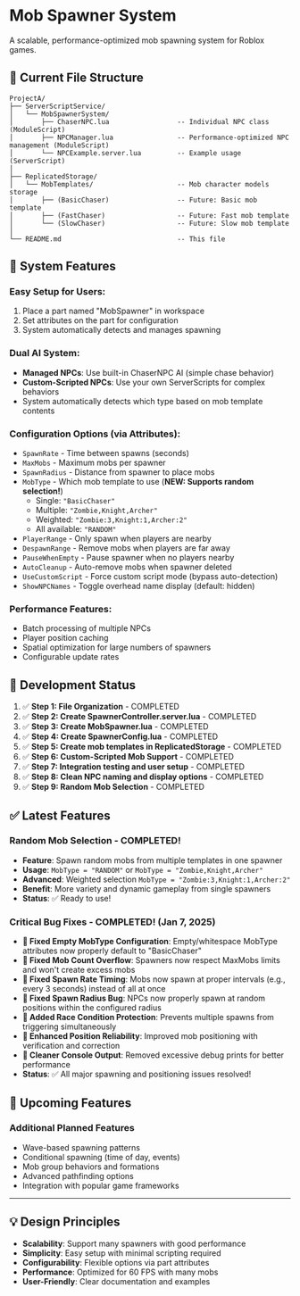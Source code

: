 # Mob Spawner System

A scalable, performance-optimized mob spawning system for Roblox games.

## 📁 Current File Structure

```
ProjectA/
├── ServerScriptService/
│   └── MobSpawnerSystem/
│       ├── ChaserNPC.lua                 -- Individual NPC class (ModuleScript)
│       ├── NPCManager.lua                -- Performance-optimized NPC management (ModuleScript)
│       └── NPCExample.server.lua         -- Example usage (ServerScript)
│
├── ReplicatedStorage/
│   └── MobTemplates/                     -- Mob character models storage
│       ├── (BasicChaser)                 -- Future: Basic mob template
│       ├── (FastChaser)                  -- Future: Fast mob template
│       └── (SlowChaser)                  -- Future: Slow mob template
│
└── README.md                             -- This file
```

## 🎯 System Features

### **Easy Setup for Users:**
1. Place a part named "MobSpawner" in workspace
2. Set attributes on the part for configuration
3. System automatically detects and manages spawning

### **Dual AI System:**
- **Managed NPCs**: Use built-in ChaserNPC AI (simple chase behavior)
- **Custom-Scripted NPCs**: Use your own ServerScripts for complex behaviors
- System automatically detects which type based on mob template contents

### **Configuration Options (via Attributes):**
- `SpawnRate` - Time between spawns (seconds)
- `MaxMobs` - Maximum mobs per spawner
- `SpawnRadius` - Distance from spawner to place mobs
- `MobType` - Which mob template to use (**NEW: Supports random selection!**)
  - Single: `"BasicChaser"`
  - Multiple: `"Zombie,Knight,Archer"`  
  - Weighted: `"Zombie:3,Knight:1,Archer:2"`
  - All available: `"RANDOM"`
- `PlayerRange` - Only spawn when players are nearby
- `DespawnRange` - Remove mobs when players are far away
- `PauseWhenEmpty` - Pause spawner when no players nearby
- `AutoCleanup` - Auto-remove mobs when spawner deleted
- `UseCustomScript` - Force custom script mode (bypass auto-detection)
- `ShowNPCNames` - Toggle overhead name display (default: hidden)

### **Performance Features:**
- Batch processing of multiple NPCs
- Player position caching
- Spatial optimization for large numbers of spawners
- Configurable update rates

## 🚀 Development Status

1. ✅ **Step 1: File Organization** - COMPLETED
2. ✅ **Step 2: Create SpawnerController.server.lua** - COMPLETED
3. ✅ **Step 3: Create MobSpawner.lua** - COMPLETED  
4. ✅ **Step 4: Create SpawnerConfig.lua** - COMPLETED
5. ✅ **Step 5: Create mob templates in ReplicatedStorage** - COMPLETED
6. ✅ **Step 6: Custom-Scripted Mob Support** - COMPLETED
7. ✅ **Step 7: Integration testing and user setup** - COMPLETED
8. ✅ **Step 8: Clean NPC naming and display options** - COMPLETED
9. ✅ **Step 9: Random Mob Selection** - COMPLETED

## ✅ Latest Features

### **Random Mob Selection** - COMPLETED!
- **Feature**: Spawn random mobs from multiple templates in one spawner
- **Usage**: `MobType = "RANDOM"` or `MobType = "Zombie,Knight,Archer"`
- **Advanced**: Weighted selection `MobType = "Zombie:3,Knight:1,Archer:2"`
- **Benefit**: More variety and dynamic gameplay from single spawners
- **Status**: ✅ Ready to use!

### **Critical Bug Fixes** - COMPLETED! (Jan 7, 2025)
- **🔧 Fixed Empty MobType Configuration**: Empty/whitespace MobType attributes now properly default to "BasicChaser"
- **🔧 Fixed Mob Count Overflow**: Spawners now respect MaxMobs limits and won't create excess mobs
- **🔧 Fixed Spawn Rate Timing**: Mobs now spawn at proper intervals (e.g., every 3 seconds) instead of all at once
- **🔧 Fixed Spawn Radius Bug**: NPCs now properly spawn at random positions within the configured radius
- **🔧 Added Race Condition Protection**: Prevents multiple spawns from triggering simultaneously
- **🔧 Enhanced Position Reliability**: Improved mob positioning with verification and correction
- **🔧 Cleaner Console Output**: Removed excessive debug prints for better performance
- **Status**: ✅ All major spawning and positioning issues resolved!

## 🔮 Upcoming Features

### **Additional Planned Features**
- Wave-based spawning patterns
- Conditional spawning (time of day, events)
- Mob group behaviors and formations
- Advanced pathfinding options
- Integration with popular game frameworks

---

## 💡 Design Principles

- **Scalability**: Support many spawners with good performance
- **Simplicity**: Easy setup with minimal scripting required
- **Configurability**: Flexible options via part attributes
- **Performance**: Optimized for 60 FPS with many mobs
- **User-Friendly**: Clear documentation and examples
